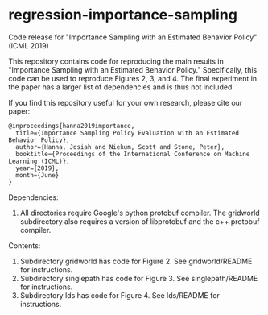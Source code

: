 # regression-importance-sampling
Code release for "Importance Sampling with an Estimated Behavior Policy" (ICML 2019)


This repository contains code for reproducing the main results in "Importance Sampling with an Estimated Behavior Policy." Specifically, this code can be used to reproduce Figures 2, 3, and 4. The final experiment in the paper has a larger list of dependencies and is thus not included.

If you find this repository useful for your own research, please cite our paper:
```
@inproceedings{hanna2019importance,
  title={Importance Sampling Policy Evaluation with an Estimated Behavior Policy},
  author={Hanna, Josiah and Niekum, Scott and Stone, Peter},
  booktitle={Proceedings of the International Conference on Machine Learning (ICML)},
  year={2019},
  month={June}
}
```

Dependencies:
1. All directories require Google's python protobuf compiler. The gridworld subdirectory also requires a version of libprotobuf and the c++ protobuf compiler.

Contents:
1. Subdirectory gridworld has code for Figure 2. See gridworld/README for instructions.
2. Subdirectory singlepath has code for Figure 3. See singlepath/README for instructions.
3. Subdirectory lds has code for Figure 4. See lds/README for instructions.
